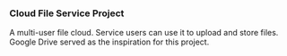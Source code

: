 ### Cloud File Service Project 
A multi-user file cloud. Service users can use it to upload and store files. Google Drive served as the inspiration for this project.
